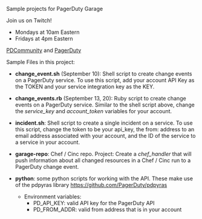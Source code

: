 Sample projects for PagerDuty Garage

Join us on Twitch!
* Mondays at 10am Eastern
* Fridays at 4pm Eastern

[PDCommunity](https://twitch.tv/pdcommunity) and [PagerDuty](https://twitch.tv/pagerduty)

Sample Files in this project:

* **change_event.sh** (September 10): Shell script to create change events on a PagerDuty service. To use this script, add your account API Key as the TOKEN and your service integration key as the KEY.

* **change_events.rb** (September 13, 20): Ruby script to create change events on a PagerDuty service. Similar to the shell script above, change the *service_key* and *account_token* variables for your account.

* **incident.sh**: Shell script to create a single incident on a service. To use this script, change the token to be your api_key, the from: address to an email address associated with your account, and the ID of the service to a service in your account.

* **garage-repo**: Chef / Cinc repo. Project: Create a *chef_handler* that will push information about all changed resources in a Chef / Cinc run to a PagerDuty change event.

* **python**: some python scripts for working with the API. These make use of the pdpyras library https://github.com/PagerDuty/pdpyras
  * Environment variables:
    * PD_API_KEY: valid API key for the PagerDuty API
    * PD_FROM_ADDR: valid from address that is in your account
